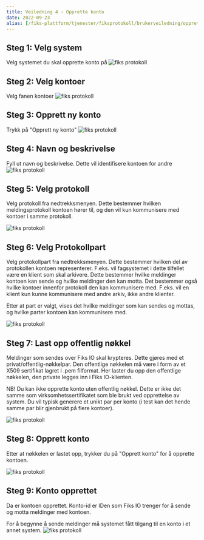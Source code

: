 ```yaml
---
title: Veiledning 4 - Opprette konto
date: 2022-09-23
alias: [/fiks-plattform/tjenester/fiksprotokoll/brukerveiledning/opprette_konto, /tjenester/fiksprotokoll/opprette_konto]
---
```


## Steg 1: Velg system
Velg systemet du skal opprette konto på
![fiks protokoll](/images/protokoll-brukerveiledning/3_velg_system.png "Velg system")

## Steg 2: Velg kontoer
Velg fanen kontoer
![fiks protokoll](/images/protokoll-brukerveiledning/3_velg_kontoer.png "Velg kontoer")

## Steg 3: Opprett ny konto
Trykk på "Opprett ny konto"
![fiks protokoll](/images/protokoll-brukerveiledning/3_opprett_konto.png "Opprett konto")

## Steg 4: Navn og beskrivelse
Fyll ut navn og beskrivelse. Dette vil identifisere kontoen for andre
![fiks protokoll](/images/protokoll-brukerveiledning/3_opprett_del1.png "Navn og beskrivelse")

## Steg 5: Velg protokoll
Velg protokoll fra nedtrekksmenyen. Dette bestemmer hvilken meldingsprotokoll kontoen hører til, og den vil kun kommunisere med kontoer i samme protokoll.

![fiks protokoll](/images/protokoll-brukerveiledning/3_opprett_del2.png "Velg protokoll")

## Steg 6: Velg Protokollpart
Velg protokollpart fra nedtrekksmenyen. Dette bestemmer hvilken del av protokollen kontoen representerer. F.eks. vil fagsystemet i dette tilfellet være en klient som skal arkivere. Dette bestemmer hvilke meldinger kontoen kan sende og hvilke meldinger den kan motta. Det bestemmer også hvilke kontoer innenfor protokoll den kan kommunisere med. F.eks. vil en klient kun kunne kommunisere med andre arkiv, ikke andre klienter.

Etter at part er valgt, vises det hvilke meldinger som kan sendes og mottas, og hvilke parter kontoen kan kommunisere med.

![fiks protokoll](/images/protokoll-brukerveiledning/3_opprett_del3.png "Velg protokollpart")

## Steg 7: Last opp offentlig nøkkel
Meldinger som sendes over Fiks IO skal krypteres. Dette gjøres med et privat/offentlig-nøkkelpar. Den offentlige nøkkelen må være i form av et X509 sertifikat lagret i .pem filformat. Her laster du opp den offentlige nøkkelen, den private legges inn i Fiks IO-klienten. 

NB! Du kan ikke opprette konto uten offentlig nøkkel. Dette er ikke det samme som virksomhetssertifikatet som ble brukt ved opprettelse av system. Du vil typisk generere et unikt par per konto (i test kan det hende samme par blir gjenbrukt på flere kontoer).

![fiks protokoll](/images/protokoll-brukerveiledning/3_opprett_del4.png "Last opp nøkkdel")

## Steg 8: Opprett konto
Etter at nøkkelen er lastet opp, trykker du på "Opprett konto" for å opprette kontoen.

![fiks protokoll](/images/protokoll-brukerveiledning/3_opprett_del5.png "Opprett konto")

## Steg 9: Konto opprettet
Da er kontoen opprettet. Konto-id er IDen som Fiks IO trenger for å sende og motta meldinger med kontoen. 

For å begynne å sende meldinger må systemet fått tilgang til en konto i et annet system. 
![fiks protokoll](/images/protokoll-brukerveiledning/3_opprettet_ferdig.png "Konto opprettet")
